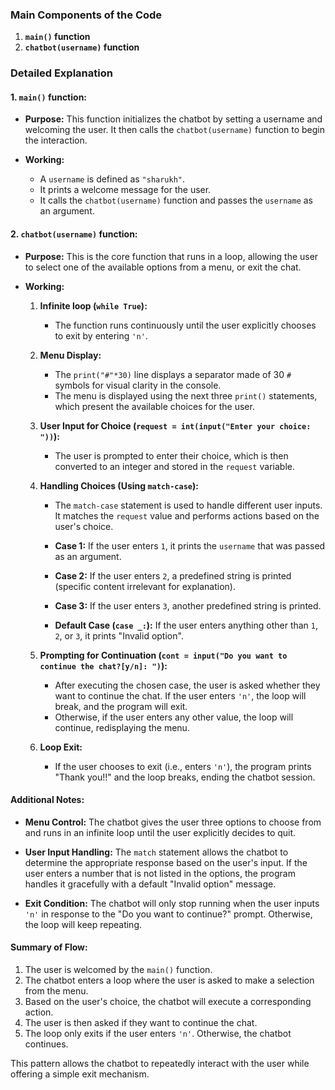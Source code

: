 ### **Main Components of the Code**

1. **`main()` function**
2. **`chatbot(username)` function**

### **Detailed Explanation**

#### **1. `main()` function:**

- **Purpose:** This function initializes the chatbot by setting a username and welcoming the user. It then calls the `chatbot(username)` function to begin the interaction.
  
- **Working:**
  - A `username` is defined as `"sharukh"`. 
  - It prints a welcome message for the user.
  - It calls the `chatbot(username)` function and passes the `username` as an argument.

#### **2. `chatbot(username)` function:**

- **Purpose:** This is the core function that runs in a loop, allowing the user to select one of the available options from a menu, or exit the chat.
  
- **Working:**
  
  1. **Infinite loop (`while True`):**
     - The function runs continuously until the user explicitly chooses to exit by entering `'n'`.

  2. **Menu Display:**
     - The `print("#"*30)` line displays a separator made of 30 `#` symbols for visual clarity in the console.
     - The menu is displayed using the next three `print()` statements, which present the available choices for the user.

  3. **User Input for Choice (`request = int(input("Enter your choice: "))`):**
     - The user is prompted to enter their choice, which is then converted to an integer and stored in the `request` variable.

  4. **Handling Choices (Using `match-case`):**
     - The `match-case` statement is used to handle different user inputs. It matches the `request` value and performs actions based on the user's choice.
     
     - **Case 1:** If the user enters `1`, it prints the `username` that was passed as an argument.
     - **Case 2:** If the user enters `2`, a predefined string is printed (specific content irrelevant for explanation).
     - **Case 3:** If the user enters `3`, another predefined string is printed.
     - **Default Case (`case _:`):** If the user enters anything other than `1`, `2`, or `3`, it prints "Invalid option".
  
  5. **Prompting for Continuation (`cont = input("Do you want to continue the chat?[y/n]: ")`):**
     - After executing the chosen case, the user is asked whether they want to continue the chat. If the user enters `'n'`, the loop will break, and the program will exit. 
     - Otherwise, if the user enters any other value, the loop will continue, redisplaying the menu.

  6. **Loop Exit:**
     - If the user chooses to exit (i.e., enters `'n'`), the program prints "Thank you!!" and the loop breaks, ending the chatbot session.

#### **Additional Notes:**

- **Menu Control:** The chatbot gives the user three options to choose from and runs in an infinite loop until the user explicitly decides to quit.
  
- **User Input Handling:** The `match` statement allows the chatbot to determine the appropriate response based on the user's input. If the user enters a number that is not listed in the options, the program handles it gracefully with a default "Invalid option" message.

- **Exit Condition:** The chatbot will only stop running when the user inputs `'n'` in response to the "Do you want to continue?" prompt. Otherwise, the loop will keep repeating.

#### **Summary of Flow:**

1. The user is welcomed by the `main()` function.
2. The chatbot enters a loop where the user is asked to make a selection from the menu.
3. Based on the user's choice, the chatbot will execute a corresponding action.
4. The user is then asked if they want to continue the chat.
5. The loop only exits if the user enters `'n'`. Otherwise, the chatbot continues.

This pattern allows the chatbot to repeatedly interact with the user while offering a simple exit mechanism.